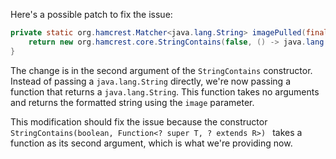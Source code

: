 Here's a possible patch to fix the issue:
```java
private static org.hamcrest.Matcher<java.lang.String> imagePulled(final java.lang.String image) {
    return new org.hamcrest.core.StringContains(false, () -> java.lang.String.format("Status: Downloaded newer image for %s", image));
}
```
The change is in the second argument of the `StringContains` constructor. Instead of passing a `java.lang.String` directly, we're now passing a function that returns a `java.lang.String`. This function takes no arguments and returns the formatted string using the `image` parameter.

This modification should fix the issue because the constructor `StringContains(boolean, Function<? super T, ? extends R>) ` takes a function as its second argument, which is what we're providing now.